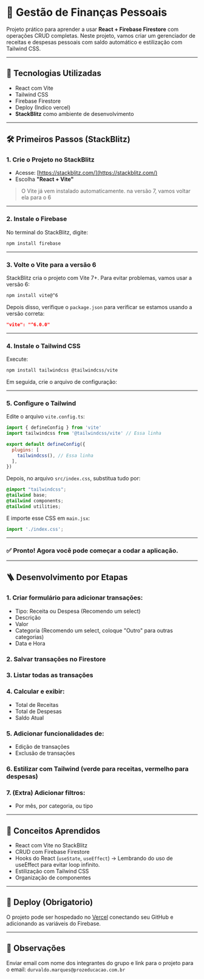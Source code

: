 # 💸 Gestão de Finanças Pessoais

Projeto prático para aprender a usar **React + Firebase Firestore** com operações CRUD completas. Neste projeto, vamos criar um gerenciador de receitas e despesas pessoais com saldo automático e estilização com Tailwind CSS.

---

## 🧱 Tecnologias Utilizadas

- React com Vite
- Tailwind CSS
- Firebase Firestore
- Deploy (Indico vercel)
- **StackBlitz** como ambiente de desenvolvimento

---

## 🛠️ Primeiros Passos (StackBlitz)

### 1. **Crie o Projeto no StackBlitz**
- Acesse: [https://stackblitz.com/](https://stackblitz.com/)
- Escolha **"React + Vite"**

> O Vite já vem instalado automaticamente. na versão 7, vamos voltar ela para o 6

---

### 2. **Instale o Firebase**

No terminal do StackBlitz, digite:

```bash
npm install firebase
```

---

### 3. **Volte o Vite para a versão 6**

StackBlitz cria o projeto com Vite 7+. Para evitar problemas, vamos usar a versão 6:

```bash
npm install vite@^6
```

Depois disso, verifique o `package.json` para verificar se estamos usando a versão correta:

```json
"vite": "^6.0.0"
```

---

### 4. **Instale o Tailwind CSS**

Execute:

```bash
npm install tailwindcss @tailwindcss/vite
```

Em seguida, crie o arquivo de configuração:

---

### 5. **Configure o Tailwind**

Edite o arquivo `vite.config.ts`:

```js
import { defineConfig } from 'vite'
import tailwindcss from '@tailwindcss/vite' // Essa linha

export default defineConfig({
  plugins: [
    tailwindcss(), // Essa linha
  ],
})
```

Depois, no arquivo `src/index.css`, substitua tudo por:

```css
@import "tailwindcss";
@tailwind base;
@tailwind components;
@tailwind utilities;
```

E importe esse CSS em `main.jsx`:

```js
import './index.css';
```

---

### ✅ Pronto! Agora você pode começar a codar a aplicação.

---

## 🪜 Desenvolvimento por Etapas

### 1. Criar formulário para adicionar transações:
- Tipo: Receita ou Despesa (Recomendo um select)
- Descrição
- Valor
- Categoria (Recomendo um select, coloque "Outro" para outras categorias)
- Data e Hora

### 2. Salvar transações no Firestore

### 3. Listar todas as transações

### 4. Calcular e exibir:
- Total de Receitas
- Total de Despesas
- Saldo Atual

### 5. Adicionar funcionalidades de:
- Edição de transações
- Exclusão de transações

### 6. Estilizar com Tailwind (verde para receitas, vermelho para despesas)

### 7. (Extra) Adicionar filtros:
- Por mês, por categoria, ou tipo

---

## 📌 Conceitos Aprendidos

- React com Vite no StackBlitz
- CRUD com Firebase Firestore
- Hooks do React (`useState`, `useEffect`) -> Lembrando do uso de useEffect para evitar loop infinito.
- Estilização com Tailwind CSS
- Organização de componentes

---

## 🚀 Deploy (Obrigatorio)

O projeto pode ser hospedado no [Vercel](https://vercel.com/) conectando seu GitHub e adicionando as variáveis do Firebase.

---

## 📝 Observações

Enviar email com nome dos integrantes do grupo e link para o projeto para o email: `durvaldo.marques@prozeducacao.com.br`
